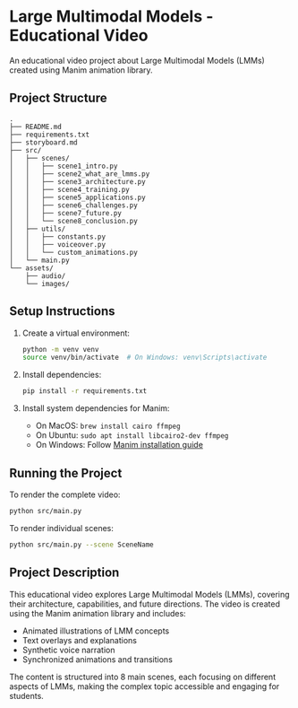 # Large Multimodal Models - Educational Video

An educational video project about Large Multimodal Models (LMMs) created using Manim animation library.

## Project Structure

```
.
├── README.md
├── requirements.txt
├── storyboard.md
├── src/
│   ├── scenes/
│   │   ├── scene1_intro.py
│   │   ├── scene2_what_are_lmms.py
│   │   ├── scene3_architecture.py
│   │   ├── scene4_training.py
│   │   ├── scene5_applications.py
│   │   ├── scene6_challenges.py
│   │   ├── scene7_future.py
│   │   └── scene8_conclusion.py
│   ├── utils/
│   │   ├── constants.py
│   │   ├── voiceover.py
│   │   └── custom_animations.py
│   └── main.py
└── assets/
    ├── audio/
    └── images/
```

## Setup Instructions

1. Create a virtual environment:

   ```bash
   python -m venv venv
   source venv/bin/activate  # On Windows: venv\Scripts\activate
   ```

2. Install dependencies:

   ```bash
   pip install -r requirements.txt
   ```

3. Install system dependencies for Manim:
   - On MacOS: `brew install cairo ffmpeg`
   - On Ubuntu: `sudo apt install libcairo2-dev ffmpeg`
   - On Windows: Follow [Manim installation guide](https://docs.manim.community/en/stable/installation/windows.html)

## Running the Project

To render the complete video:

```bash
python src/main.py
```

To render individual scenes:

```bash
python src/main.py --scene SceneName
```

## Project Description

This educational video explores Large Multimodal Models (LMMs), covering their architecture, capabilities, and future directions. The video is created using the Manim animation library and includes:

- Animated illustrations of LMM concepts
- Text overlays and explanations
- Synthetic voice narration
- Synchronized animations and transitions

The content is structured into 8 main scenes, each focusing on different aspects of LMMs, making the complex topic accessible and engaging for students.
